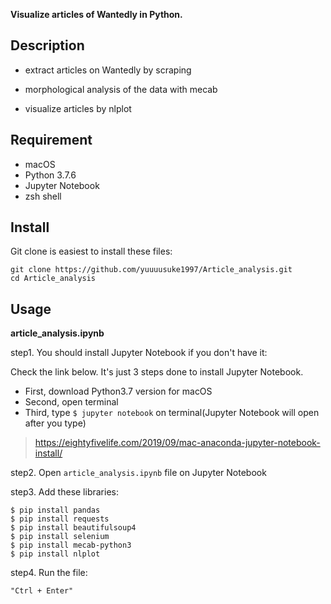 **Visualize articles of Wantedly in Python.**

## Description
* extract articles on Wantedly by scraping

* morphological analysis of the data with mecab

* visualize articles by nlplot

## Requirement
* macOS
* Python 3.7.6
* Jupyter Notebook
* zsh shell

## Install
Git clone is easiest to install these files:
```
git clone https://github.com/yuuuusuke1997/Article_analysis.git
cd Article_analysis
```

## Usage
**article_analysis.ipynb**

step1. You should install Jupyter Notebook if you don't have it:

Check the link below. It's just 3 steps done to install Jupyter Notebook.
* First, download Python3.7 version for macOS
* Second, open terminal
* Third, type `$ jupyter notebook` on terminal(Jupyter Notebook will open after you type)
> https://eightyfivelife.com/2019/09/mac-anaconda-jupyter-notebook-install/

step2. Open `article_analysis.ipynb` file on Jupyter Notebook

step3. Add these libraries:
```
$ pip install pandas
$ pip install requests
$ pip install beautifulsoup4
$ pip install selenium
$ pip install mecab-python3
$ pip install nlplot
```

step4. Run the file:

`"Ctrl + Enter"`

